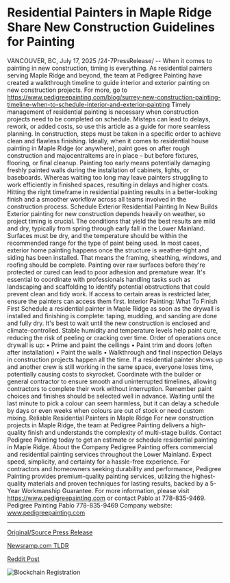 # Residential Painters in Maple Ridge Share New Construction Guidelines for Painting

VANCOUVER, BC, July 17, 2025 /24-7PressRelease/ -- When it comes to painting in new construction, timing is everything. As residential painters serving Maple Ridge and beyond, the team at Pedigree Painting have created a walkthrough timeline to guide interior and exterior painting on new construction projects. For more, go to https://www.pedigreepainting.com/blog/surrey-new-construction-painting-timeline-when-to-schedule-interior-and-exterior-painting  Timely management of residential painting is necessary when construction projects need to be completed on schedule. Misteps can lead to delays, rework, or added costs, so use this article as a guide for more seamless planning.  In construction, steps must be taken in a specific order to achieve clean and flawless finishing. Ideally, when it comes to residential house painting in Maple Ridge (or anywhere), paint goes on after rough construction and majocentraltems are in place – but before fixtures, flooring, or final cleanup.  Painting too early means potentially damaging freshly painted walls during the installation of cabinets, lights, or baseboards. Whereas waiting too long may leave painters struggling to work efficiently in finished spaces, resulting in delays and higher costs.  Hitting the right timeframe in residential painting results in a better-looking finish and a smoother workflow across all teams involved in the construction process.  Schedule Exterior Residential Painting In New Builds  Exterior painting for new construction depends heavily on weather, so project timing is crucial. The conditions that yield the best results are mild and dry, typically from spring through early fall in the Lower Mainland. Surfaces must be dry, and the temperature should be within the recommended range for the type of paint being used.  In most cases, exterior home painting happens once the structure is weather-tight and siding has been installed. That means the framing, sheathing, windows, and roofing should be complete. Painting over raw surfaces before they're protected or cured can lead to poor adhesion and premature wear.  It's essential to coordinate with professionals handling tasks such as landscaping and scaffolding to identify potential obstructions that could prevent clean and tidy work. If access to certain areas is restricted later, ensure the painters can access them first.  Interior Painting: What To Finish First  Schedule a residential painter in Maple Ridge as soon as the drywall is installed and finishing is complete: taping, mudding, and sanding are done and fully dry. It's best to wait until the new construction is enclosed and climate-controlled. Stable humidity and temperature levels help paint cure, reducing the risk of peeling or cracking over time.  Order of operations once drywall is up:  • Prime and paint the ceilings • Paint trim and doors (often after installation) • Paint the walls • Walkthrough and final inspection  Delays in construction projects happen all the time. If a residential painter shows up and another crew is still working in the same space, everyone loses time, potentially causing costs to skyrocket. Coordinate with the builder or general contractor to ensure smooth and uninterrupted timelines, allowing contractors to complete their work without interruption.  Remember paint choices and finishes should be selected well in advance. Waiting until the last minute to pick a colour can seem harmless, but it can delay a schedule by days or even weeks when colours are out of stock or need custom mixing.  Reliable Residential Painters in Maple Ridge  For new construction projects in Maple Ridge, the team at Pedigree Painting delivers a high-quality finish and understands the complexity of multi-stage builds. Contact Pedigree Painting today to get an estimate or schedule residential painting in Maple Ridge.  About the Company  Pedigree Painting offers commercial and residential painting services throughout the Lower Mainland. Expect speed, simplicity, and certainty for a hassle-free experience. For contractors and homeowners seeking durability and performance, Pedigree Painting provides premium-quality painting services, utilizing the highest-quality materials and proven techniques for lasting results, backed by a 5-Year Workmanship Guarantee.  For more information, please visit https://www.pedigreepainting.com or contact Pablo at 778-835-9469.  Pedigree Painting Pablo 778-835-9469 Company website: www.pedigreepainting.com 

---

[Original/Source Press Release](https://www.24-7pressrelease.com/press-release/524957/residential-painters-in-maple-ridge-share-new-construction-guidelines-for-painting)
                    

[Newsramp.com TLDR](https://newsramp.com/curated-news/pedigree-painting-unveils-timeline-for-flawless-new-construction-painting/79ccaf2326390a53a0532328326aec38) 

 



[Reddit Post](https://www.reddit.com/r/RealEstate_NewsRamp/comments/1m217s4/pedigree_painting_unveils_timeline_for_flawless/) 



![Blockchain Registration](https://cdn.newsramp.app/24-7PressRelease/qrcode/257/17/pinkahEH.webp)
